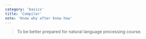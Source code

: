 ```yaml
---
category: 'basics'
title: 'Compiler'
note: 'Know why after know how'
---
```


> To be better prepared for natural language processing course.